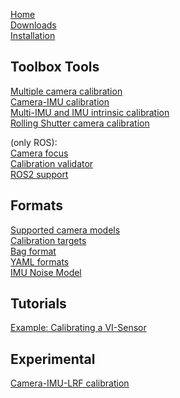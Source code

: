 [Home](home)<br>
[Downloads](downloads)<br>
[Installation](installation)<br>

Toolbox Tools
---
[Multiple camera calibration](multiple-camera-calibration)<br>
[Camera-IMU calibration](camera-imu-calibration)<br>
[Multi-IMU and IMU intrinsic calibration](Multi-IMU-and-IMU-intrinsic-calibration)<br>
[Rolling Shutter camera calibration](Rolling-Shutter-Camera-calibration)<be>

(only ROS):<br>
[Camera focus](camera-focus)<br>
[Calibration validator](calibration-validator)<br>
[ROS2 support](ROS2-Calibration-Using-Kalibr)<br>


Formats<br>
---
[Supported camera models](supported-models)<br>
[Calibration targets](calibration-targets)<br>
[Bag format](bag-format)<br>
[YAML formats](yaml-formats)<br>
[IMU Noise Model](IMU-Noise-Model)<br>

Tutorials<br>
---
[Example: Calibrating a VI-Sensor](calibrating-the-vi-sensor)<br>


Experimental
---
[Camera-IMU-LRF calibration](Camera-IMU-LRF-calibration)<br>